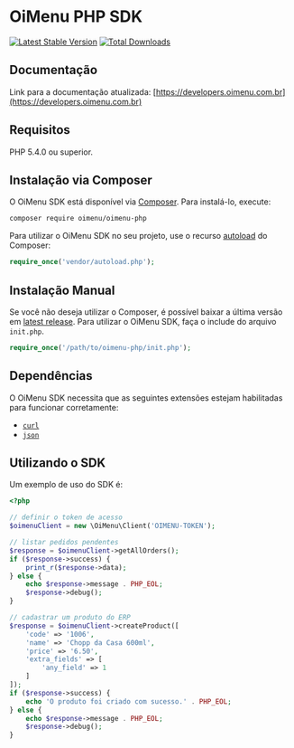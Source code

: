# OiMenu PHP SDK

[![Latest Stable Version](https://poser.pugx.org/oimenu/oimenu-php/v/stable)](https://packagist.org/packages/oimenu/oimenu-php)
[![Total Downloads](https://poser.pugx.org/oimenu/oimenu-php/downloads)](https://packagist.org/packages/oimenu/oimenu-php)


## Documentação

Link para a documentação atualizada: [https://developers.oimenu.com.br](https://developers.oimenu.com.br)

## Requisitos

PHP 5.4.0 ou superior.

## Instalação via Composer

O OiMenu SDK está disponível via [Composer](http://getcomposer.org/). Para instalá-lo, execute:

```bash
composer require oimenu/oimenu-php
```

Para utilizar o OiMenu SDK no seu projeto, use o recurso [autoload](https://getcomposer.org/doc/01-basic-usage.md#autoloading) do Composer:

```php
require_once('vendor/autoload.php');
```

## Instalação Manual

Se você não deseja utilizar o Composer, é possível baixar a última versão em [latest release](https://github.com/oimenu/oimenu-php/releases). Para utilizar o OiMenu SDK, faça o include do arquivo `init.php`.

```php
require_once('/path/to/oimenu-php/init.php');
```

## Dependências

O OiMenu SDK necessita que as seguintes extensões estejam habilitadas para funcionar corretamente:

- [`curl`](https://secure.php.net/manual/en/book.curl.php)
- [`json`](https://secure.php.net/manual/en/book.json.php)

## Utilizando o SDK

Um exemplo de uso do SDK é:

```php
<?php

// definir o token de acesso
$oimenuClient = new \OiMenu\Client('OIMENU-TOKEN');

// listar pedidos pendentes
$response = $oimenuClient->getAllOrders();
if ($response->success) {
    print_r($response->data);
} else {
    echo $response->message . PHP_EOL;
    $response->debug();
}

// cadastrar um produto do ERP
$response = $oimenuClient->createProduct([
    'code' => '1006',
    'name' => 'Chopp da Casa 600ml',
    'price' => '6.50',
    'extra_fields' => [
        'any_field' => 1
    ]
]);
if ($response->success) {
    echo 'O produto foi criado com sucesso.' . PHP_EOL;
} else {
    echo $response->message . PHP_EOL;
    $response->debug();
}
```